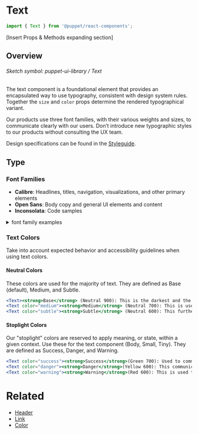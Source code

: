 # Text
```jsx
import { Text } from '@puppet/react-components';
```
[Insert Props & Methods expanding section]

## Overview
###### Sketch symbol: puppet-ui-library / Text

The text component is a foundational element that provides an encapsulated way to use typography, consistent with design system rules. Together the `size` and `color` props determine the rendered typographical variant.

Our products use three font families, with their various weights and sizes, to communicate clearly with our users. Don’t introduce new typographic styles to our products without consulting the UX team.

Design specifications can be found in the [Styleguide](packages/design-assets/puppet-styleguide.sketch).

## Type
### Font Families
* <strong>Calibre</strong>: Headlines, titles, navigation, visualizations, and other primary elements
* <strong>Open Sans</strong>: Body copy and general UI elements and content
* <strong>Inconsolata</strong>: Code samples
<details>
<summary>font family examples</summary>
<p>
[Insert "Type style" table found http://designsystem.puppetlabs.net/typography]
</p>
</details> 

### Text Colors
Take into account expected behavior and accessibility guidelines when using text colors. 

#### Neutral Colors
These colors are used for the majority of text. They are defined as Base (default), Medium, and Subtle.

```jsx
<Text><strong>Base</strong> (Neutral 900): This is the darkest and the most commonly used.</Text>
<Text color="medium"><strong>Medium</strong> (Neutral 700): This is used to reduce emphasis on text.</Text>
<Text color="subtle"><strong>Subtle</strong> (Neutral 600): This further reduces emphasis and is reserved for asides and supplemental information. Use for heading styles Heading 5 and larger.</Text>
```

#### Stoplight Colors
Our "stoplight" colors are reserved to apply meaning, or state, within a given context. Use these for the text component (Body, Small, Tiny). They are defined as Success, Danger, and Warning.

```jsx
<Text color="success"><strong>Success</strong>(Green 700): Used to communicate a successful operation or general approval.</Text>
<Text color="danger"><strong>Danger</strong>(Yellow 600): This communicates a dangerous, irrecoverable action or failure of some kind.</Text>
<Text color="warning"><strong>Warning</strong>(Red 600): This is used to call attention to specific information or to provide a warning. Can also be used to convey an unknown state IF that could be problematic for the user.</Text>
```

# Related
*  [Header](http://designsystem.puppetlabs.net/components/#header) 
*  [Link](http://designsystem.puppetlabs.net/components/#link) 
*  [Color](http://designsystem.puppetlabs.net/components/#colors) 


